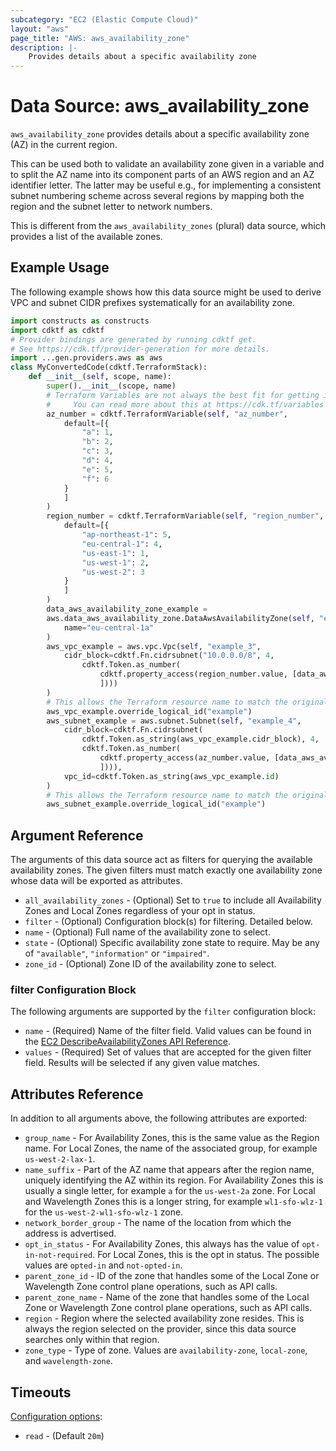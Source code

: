 ```yaml
---
subcategory: "EC2 (Elastic Compute Cloud)"
layout: "aws"
page_title: "AWS: aws_availability_zone"
description: |-
    Provides details about a specific availability zone
---
```


# Data Source: aws_availability_zone

`aws_availability_zone` provides details about a specific availability zone (AZ)
in the current region.

This can be used both to validate an availability zone given in a variable
and to split the AZ name into its component parts of an AWS region and an
AZ identifier letter. The latter may be useful e.g., for implementing a
consistent subnet numbering scheme across several regions by mapping both
the region and the subnet letter to network numbers.

This is different from the `aws_availability_zones` (plural) data source,
which provides a list of the available zones.

## Example Usage

The following example shows how this data source might be used to derive
VPC and subnet CIDR prefixes systematically for an availability zone.

```python
import constructs as constructs
import cdktf as cdktf
# Provider bindings are generated by running cdktf get.
# See https://cdk.tf/provider-generation for more details.
import ...gen.providers.aws as aws
class MyConvertedCode(cdktf.TerraformStack):
    def __init__(self, scope, name):
        super().__init__(scope, name)
        # Terraform Variables are not always the best fit for getting inputs in the context of Terraform CDK.
        #     You can read more about this at https://cdk.tf/variables
        az_number = cdktf.TerraformVariable(self, "az_number",
            default=[{
                "a": 1,
                "b": 2,
                "c": 3,
                "d": 4,
                "e": 5,
                "f": 6
            }
            ]
        )
        region_number = cdktf.TerraformVariable(self, "region_number",
            default=[{
                "ap-northeast-1": 5,
                "eu-central-1": 4,
                "us-east-1": 1,
                "us-west-1": 2,
                "us-west-2": 3
            }
            ]
        )
        data_aws_availability_zone_example =
        aws.data_aws_availability_zone.DataAwsAvailabilityZone(self, "example",
            name="eu-central-1a"
        )
        aws_vpc_example = aws.vpc.Vpc(self, "example_3",
            cidr_block=cdktf.Fn.cidrsubnet("10.0.0.0/8", 4,
                cdktf.Token.as_number(
                    cdktf.property_access(region_number.value, [data_aws_availability_zone_example.region
                    ])))
        )
        # This allows the Terraform resource name to match the original name. You can remove the call if you don't need them to match.
        aws_vpc_example.override_logical_id("example")
        aws_subnet_example = aws.subnet.Subnet(self, "example_4",
            cidr_block=cdktf.Fn.cidrsubnet(
                cdktf.Token.as_string(aws_vpc_example.cidr_block), 4,
                cdktf.Token.as_number(
                    cdktf.property_access(az_number.value, [data_aws_availability_zone_example.name_suffix
                    ]))),
            vpc_id=cdktf.Token.as_string(aws_vpc_example.id)
        )
        # This allows the Terraform resource name to match the original name. You can remove the call if you don't need them to match.
        aws_subnet_example.override_logical_id("example")
```

## Argument Reference

The arguments of this data source act as filters for querying the available
availability zones. The given filters must match exactly one availability
zone whose data will be exported as attributes.

* `all_availability_zones` - (Optional) Set to `true` to include all Availability Zones and Local Zones regardless of your opt in status.
* `filter` - (Optional) Configuration block(s) for filtering. Detailed below.
* `name` - (Optional) Full name of the availability zone to select.
* `state` - (Optional) Specific availability zone state to require. May be any of `"available"`, `"information"` or `"impaired"`.
* `zone_id` - (Optional) Zone ID of the availability zone to select.

### filter Configuration Block

The following arguments are supported by the `filter` configuration block:

* `name` - (Required) Name of the filter field. Valid values can be found in the [EC2 DescribeAvailabilityZones API Reference](https://docs.aws.amazon.com/AWSEC2/latest/APIReference/API_DescribeAvailabilityZones.html).
* `values` - (Required) Set of values that are accepted for the given filter field. Results will be selected if any given value matches.

## Attributes Reference

In addition to all arguments above, the following attributes are exported:

* `group_name` - For Availability Zones, this is the same value as the Region name. For Local Zones, the name of the associated group, for example `us-west-2-lax-1`.
* `name_suffix` - Part of the AZ name that appears after the region name, uniquely identifying the AZ within its region.
For Availability Zones this is usually a single letter, for example `a` for the `us-west-2a` zone.
For Local and Wavelength Zones this is a longer string, for example `wl1-sfo-wlz-1` for the `us-west-2-wl1-sfo-wlz-1` zone.
* `network_border_group` - The name of the location from which the address is advertised.
* `opt_in_status` - For Availability Zones, this always has the value of `opt-in-not-required`. For Local Zones, this is the opt in status. The possible values are `opted-in` and `not-opted-in`.
* `parent_zone_id` - ID of the zone that handles some of the Local Zone or Wavelength Zone control plane operations, such as API calls.
* `parent_zone_name` - Name of the zone that handles some of the Local Zone or Wavelength Zone control plane operations, such as API calls.
* `region` - Region where the selected availability zone resides. This is always the region selected on the provider, since this data source searches only within that region.
* `zone_type` - Type of zone. Values are `availability-zone`, `local-zone`, and `wavelength-zone`.

## Timeouts

[Configuration options](https://developer.hashicorp.com/terraform/language/resources/syntax#operation-timeouts):

- `read` - (Default `20m`)

<!-- cache-key: cdktf-0.17.0-pre.15 input-1846a57f92237b7f92e1f59e7281362c823ca338920ce9d81216a4efa40b2384 -->